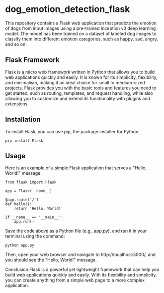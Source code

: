 # dog_emotion_detection_flask

This repository contains a Flask web application that predicts the emotion of dogs from input images using a pre-trained Inception v3 deep learning model. The model has been trained on a dataset of labeled dog images to classify them into different emotion categories, such as happy, sad, angry, and so on.


## Flask Framework
Flask is a micro web framework written in Python that allows you to build web applications quickly and easily. It is known for its simplicity, flexibility, and minimalism, making it an ideal choice for small to medium-sized projects. Flask provides you with the basic tools and features you need to get started, such as routing, templates, and request handling, while also allowing you to customize and extend its functionality with plugins and extensions.

## Installation
To install Flask, you can use pip, the package installer for Python:
```
pip install Flask
```

## Usage
Here is an example of a simple Flask application that serves a "Hello, World!" message:

```
from flask import Flask

app = Flask(__name__)

@app.route('/')
def hello():
    return 'Hello, World!'

if __name__ == '__main__':
    app.run()
  ```
  
Save the code above as a Python file (e.g., app.py), and run it in your terminal using the command:

```
python app.py
```
Then, open your web browser and navigate to http://localhost:5000/, and you should see the "Hello, World!" message.

Conclusion
Flask is a powerful yet lightweight framework that can help you build web applications quickly and easily. With its flexibility and simplicity, you can create anything from a simple web page to a more complex application.
